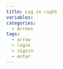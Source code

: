 ```yaml
---
title: Log in right
variables:
categories:
  - Arrows
tags:
  - arrow
  - login
  - signin
  - enter
---
```

